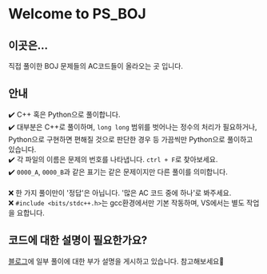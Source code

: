 # Welcome to PS_BOJ
## 이곳은...
직접 풀이한 BOJ 문제들의 AC코드들이 올라오는 곳 입니다.<br>

## 안내
✔️ C++ 혹은 Python으로 풀이합니다.<br>
✔️ 대부분은 C++로 풀이하며, `long long` 범위를 벗어나는 정수의 처리가 필요하거나, Python으로 구현하면 편해질 것으로 판단한 경우 등 가끔씩만 Python으로 풀이하고 있습니다.<br>
✔️ 각 파일의 이름은 문제의 번호를 나타냅니다. `ctrl + F`로 찾아보세요.<br>
✔️ `0000_A`, `0000_B`과 같은 표기는 같은 문제이지만 다른 풀이를 의미합니다.<br>
<br>
❌ 한 가지 풀이만이 '정답'은 아닙니다. '많은 AC 코드 중에 하나'로 봐주세요.<br>
❌ `#include <bits/stdc++.h>`는 gcc환경에서만 기본 작동하며, VS에서는 별도 작업을 요합니다.<br>

## 코드에 대한 설명이 필요한가요?
[블로그](https://blog.naver.com/PostSearchList.nhn?SearchText=%EB%B0%B1%EC%A4%80&blogId=5755084)에 일부 풀이에 대한 부가 설명을 게시하고 있습니다. 참고해보세요🙂
